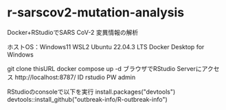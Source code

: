# r-sarscov2-mutation-analysis
Docker+RStudioでSARS CoV-2 変異情報の解析

ホストOS：Windows11
WSL2 Ubuntu 22.04.3 LTS
Docker Desktop for Windows

git clone thisURL
docker compose up -d
ブラウザでRStudio Serverにアクセス
http://localhost:8787/
ID rstudio
PW admin

RStudioのconsoleで以下を実行
install.packages("devtools")
devtools::install_github("outbreak-info/R-outbreak-info")

